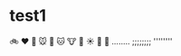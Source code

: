 # test1

:bike: :heart: :dog: :mouse: :rabbit: :cat: :cow: :pig: :sunny: :car: :cactus:
........
;;;;;;;;
''''''''
